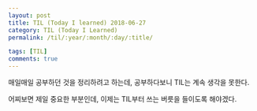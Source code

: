 ```yaml
---
layout: post
title: TIL (Today I learned) 2018-06-27
category: TIL (Today I Learned)
permalink: /til/:year/:month/:day/:title/

tags: [TIL]
comments: true
---
```


매일매일 공부하던 것을 정리하려고 하는데,
공부하다보니 TIL는 계속 생각을 못한다.

어찌보면 제일 중요한 부분인데, 이제는 TIL부터 쓰는 버릇을 들이도록 해야겠다.
